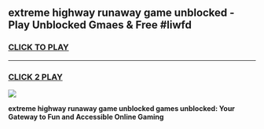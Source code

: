 
## extreme highway runaway game unblocked - Play Unblocked Gmaes & Free #liwfd
<h3>
<a href="https://news.freeplayer.one?title=extreme_highway_runaway_game_unblocked&ref=03M">CLICK TO PLAY</a></h3>
<hr>

<h3>
<a href="https://news.freeplayer.one?title=extreme_highway_runaway_game_unblocked&ref=03M">CLICK 2 PLAY</a>
  
</h3>

<a href="https://news.freeplayer.one?title=extreme_highway_runaway_game_unblocked&ref=03M"><img src="https://clearcache.store/games.png"></a>


**extreme highway runaway game unblocked games unblocked: Your Gateway to Fun and Accessible Online Gaming**
